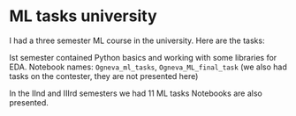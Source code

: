 # ML tasks university
I had a three semester ML course in the university. Here are the tasks:

Ist semester contained Python basics and working with some libraries for EDA.
Notebook names: `Ogneva_ml_tasks`, `Ogneva_ML_final_task` (we also had tasks on the contester, they are not presented here)

In the IInd and IIIrd semesters we had 11 ML tasks
Notebooks are also presented.

